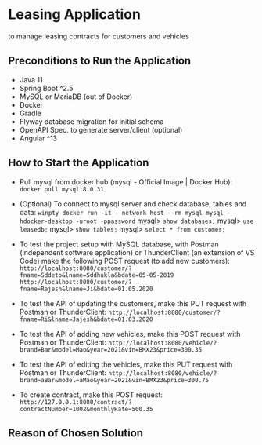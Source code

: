 # Leasing Application

to manage leasing contracts for customers and vehicles

## Preconditions to Run the Application

- Java 11
- Spring Boot ^2.5
- MySQL or MariaDB (out of Docker)
- Docker
- Gradle
- Flyway database migration for initial schema
- OpenAPI Spec. to generate server/client (optional)
- Angular ^13

## How to Start the Application

- Pull mysql from docker hub (mysql - Official Image | Docker Hub):
`docker pull mysql:8.0.31`

- (Optional) To connect to mysql server and check database, tables and data:
`winpty docker run -it --network host --rm mysql mysql -hdocker-desktop -uroot -ppassword`
mysql> `show databases;`
mysql> `use leasedb;`
mysql> `show tables;`
mysql> `select * from customer;`

- To test the project setup with MySQL database, with Postman (independent software application) or ThunderClient (an extension of VS Code) make the following POST request (to add new customers):
`http://localhost:8080/customer/?fname=Sddeto&lname=Sddhukla&bdate=05-05-2019`
`http://localhost:8080/customer/?fname=Rajesh&lname=Ji&bdate=01.05.2020`

- To test the API of updating the customers, make this PUT request with Postman or ThunderClient:
`http://localhost:8080/customer/?fname=Ri&lname=Jajesh&bdate=01.03.2020`

- To test the API of adding new vehicles, make this POST request with Postman or ThunderClient:
`http://localhost:8080/vehicle/?brand=Bar&model=Mao&year=2021&vin=BMX23&price=300.35`

- To test the API of editing the vehicles, make this PUT request with Postman or ThunderClient:
`http://localhost:8080/vehicle/?brand=aBar&model=aMao&year=2021&vin=BMX23&price=300.75`

- To create contract, make this POST request:
`http://127.0.0.1:8080/contract/?contractNumber=1002&monthlyRate=500.35`


## Reason of Chosen Solution

